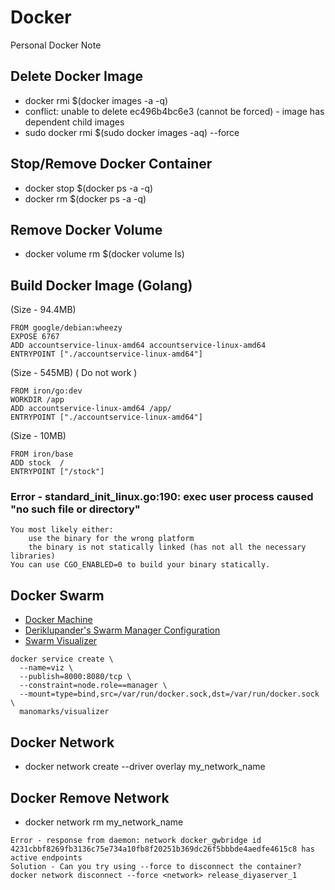 # Docker
Personal Docker Note

## Delete Docker Image
- docker rmi $(docker images -a -q)
- conflict: unable to delete ec496b4bc6e3 (cannot be forced) - image has dependent child images
- sudo docker rmi $(sudo docker images -aq) --force

## Stop/Remove Docker Container
- docker stop $(docker ps -a -q)
- docker rm $(docker ps -a -q)

## Remove Docker Volume
- docker volume rm $(docker volume ls)

## Build Docker Image (Golang)

(Size - 94.4MB)
~~~
FROM google/debian:wheezy
EXPOSE 6767
ADD accountservice-linux-amd64 accountservice-linux-amd64 
ENTRYPOINT ["./accountservice-linux-amd64"]
~~~

(Size - 545MB) ( Do not work ) 
~~~
FROM iron/go:dev
WORKDIR /app
ADD accountservice-linux-amd64 /app/
ENTRYPOINT ["./accountservice-linux-amd64"]
~~~
(Size - 10MB) 
~~~
FROM iron/base
ADD stock  / 
ENTRYPOINT ["/stock"]
~~~

### Error - standard_init_linux.go:190: exec user process caused "no such file or directory"
~~~
You most likely either:
    use the binary for the wrong platform
    the binary is not statically linked (has not all the necessary libraries)
You can use CGO_ENABLED=0 to build your binary statically.
~~~

## Docker Swarm

- [Docker Machine](https://docs.docker.com/machine/install-machine/#install-machine-directly)
- [Deriklupander's Swarm Manager Configuration](https://github.com/callistaenterprise/goblog/blob/master/extras/docker-setup.md)
- [Swarm Visualizer](https://github.com/ManoMarks/docker-swarm-visualizer)

~~~
docker service create \
  --name=viz \
  --publish=8000:8080/tcp \
  --constraint=node.role==manager \
  --mount=type=bind,src=/var/run/docker.sock,dst=/var/run/docker.sock \
  manomarks/visualizer    
~~~

## Docker Network

- docker network create --driver overlay my_network_name

## Docker Remove Network
- docker network rm my_network_name
~~~
Error - response from daemon: network docker_gwbridge id 4231cbbf8269fb3136c75e734a10fb8f20251b369dc26f5bbbde4aedfe4615c8 has active endpoints
Solution - Can you try using --force to disconnect the container?
docker network disconnect --force <network> release_diyaserver_1
~~~
